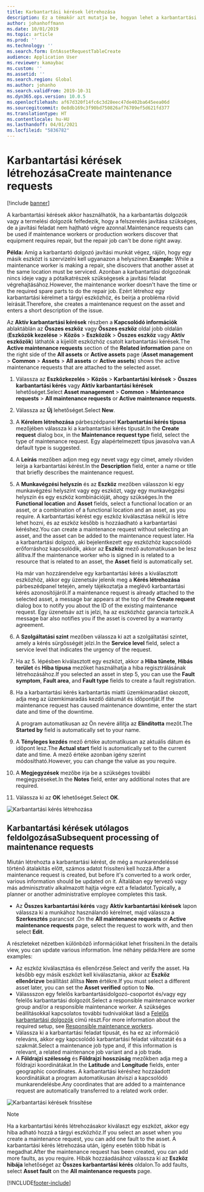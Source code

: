 ```yaml
---
title: Karbantartási kérések létrehozása
description: Ez a témakör azt mutatja be, hogyan lehet a karbantartási kérést létrehozni az Eszközkezelés modulban.
author: johanhoffmann
ms.date: 10/01/2019
ms.topic: article
ms.prod: ''
ms.technology: ''
ms.search.form: EntAssetRequestTableCreate
audience: Application User
ms.reviewer: kamaybac
ms.custom: ''
ms.assetid: ''
ms.search.region: Global
ms.author: johanho
ms.search.validFrom: 2019-10-31
ms.dyn365.ops.version: 10.0.5
ms.openlocfilehash: af67d320f14fc6c3d28eec47de402ba645eea06d
ms.sourcegitcommit: 0e8db169c3f90bd750826af76709ef5d621fd377
ms.translationtype: HT
ms.contentlocale: hu-HU
ms.lasthandoff: 04/01/2021
ms.locfileid: "5836782"
---
```

# <a name="create-maintenance-requests"></a><span data-ttu-id="d3fde-103">Karbantartási kérések létrehozása</span><span class="sxs-lookup"><span data-stu-id="d3fde-103">Create maintenance requests</span></span>

[!include [banner](../../includes/banner.md)]

 

<span data-ttu-id="d3fde-104">A karbantartási kérések akkor használhatók, ha a karbantartás dolgozók vagy a termelési dolgozók felfedezik, hogy a felszerelés javítása szükséges, de a javítási feladat nem hajtható végre azonnal.</span><span class="sxs-lookup"><span data-stu-id="d3fde-104">Maintenance requests can be used if maintenance workers or production workers discover that equipment requires repair, but the repair job can't be done right away.</span></span>

<span data-ttu-id="d3fde-105">**Példa:** Amíg a karbantartó dolgozó javítási munkát végez, rájön, hogy egy másik eszközt is szervizelni kell ugyanazon a helyszínen.</span><span class="sxs-lookup"><span data-stu-id="d3fde-105">**Example:** While a maintenance worker is making a repair, she discovers that another asset at the same location must be serviced.</span></span> <span data-ttu-id="d3fde-106">Azonban a karbantartási dolgozónak nincs ideje vagy a pótalkatrészek szükségesek a javítási feladat végrehajtásához.</span><span class="sxs-lookup"><span data-stu-id="d3fde-106">However, the maintenance worker doesn't have the time or the required spare parts to do the repair job.</span></span> <span data-ttu-id="d3fde-107">Ezért létrehoz egy karbantartási kérelmet a tárgyi eszközhöz, és beírja a probléma rövid leírását.</span><span class="sxs-lookup"><span data-stu-id="d3fde-107">Therefore, she creates a maintenance request on the asset and enters a short description of the issue.</span></span>

<span data-ttu-id="d3fde-108">Az **Aktív karbantartási kérések** részben a **Kapcsolódó információk** ablaktáblán az **Összes eszköz** vagy **Összes eszköz** oldal jobb oldalán (**Eszközök kezelése** \> **Közös** \> **Eszközök** \> **Összes eszköz** vagy **Aktív eszközök**) láthatók a kijelölt eszközhöz csatolt karbantartási kérések.</span><span class="sxs-lookup"><span data-stu-id="d3fde-108">The **Active maintenance requests** section of the **Related information** pane on the right side of the **All assets** or **Active assets** page (**Asset management** \> **Common** \> **Assets** \> **All assets** or **Active assets**) shows the active maintenance requests that are attached to the selected asset.</span></span>

1. <span data-ttu-id="d3fde-109">Válassza az **Eszközkezelés** \> **Közös** \> **Karbantartási kérések** \> **Összes karbantartási kérés** vagy **Aktív karbantartási kérések** lehetőséget.</span><span class="sxs-lookup"><span data-stu-id="d3fde-109">Select **Asset management** \> **Common** \> **Maintenance requests** \> **All maintenance requests** or **Active maintenance requests**.</span></span>
2. <span data-ttu-id="d3fde-110">Válassza az **Új** lehetőséget.</span><span class="sxs-lookup"><span data-stu-id="d3fde-110">Select **New**.</span></span>
3. <span data-ttu-id="d3fde-111">A **Kérelem létrehozása** párbeszédpanel **Karbantartási kérés típusa** mezőjében válassza ki a karbantartási kérés típusát.</span><span class="sxs-lookup"><span data-stu-id="d3fde-111">In the **Create request** dialog box, in the **Maintenance request type** field, select the type of maintenance request.</span></span> <span data-ttu-id="d3fde-112">Egy alapértelmezett típus javasolva van.</span><span class="sxs-lookup"><span data-stu-id="d3fde-112">A default type is suggested.</span></span>
4. <span data-ttu-id="d3fde-113">A **Leírás** mezőben adjon meg egy nevet vagy egy címet, amely röviden leírja a karbantartási kérést.</span><span class="sxs-lookup"><span data-stu-id="d3fde-113">In the **Description** field, enter a name or title that briefly describes the maintenance request.</span></span>
5. <span data-ttu-id="d3fde-114">A **Munkavégzési helyszín** és az **Eszköz** mezőben válasszon ki egy munkavégzési helyszínt vagy egy eszközt, vagy egy munkavégzési helyszín és egy eszköz kombinációját, ahogy szükséges.</span><span class="sxs-lookup"><span data-stu-id="d3fde-114">In the **Functional location** and **Asset** fields, select a functional location or an asset, or a combination of a functional location and an asset, as you require.</span></span> <span data-ttu-id="d3fde-115">A karbantartási kérést egy eszköz kiválasztása nélkül is létre lehet hozni, és az eszköz később is hozzáadható a karbantartási kéréshez.</span><span class="sxs-lookup"><span data-stu-id="d3fde-115">You can create a maintenance request without selecting an asset, and the asset can be added to the maintenance request later.</span></span> <span data-ttu-id="d3fde-116">Ha a karbantartási dolgozó, aki bejelentkezett egy eszközhöz kapcsolódó erőforráshoz kapcsolódik, akkor az **Eszköz** mező automatikusan be lesz állítva.</span><span class="sxs-lookup"><span data-stu-id="d3fde-116">If the maintenance worker who is signed in is related to a resource that is related to an asset, the **Asset** field is automatically set.</span></span>

    <span data-ttu-id="d3fde-117">Ha már van hozzárendelve egy karbantartási kérés a kiválasztott eszközhöz, akkor egy üzenetsáv jelenik meg a **Kérés létrehozása** párbeszédpanel tetején, amely tájékoztatja a meglévő karbantartási kérés azonosítójáról.</span><span class="sxs-lookup"><span data-stu-id="d3fde-117">If a maintenance request is already attached to the selected asset, a message bar appears at the top of the **Create request** dialog box to notify you about the ID of the existing maintenance request.</span></span> <span data-ttu-id="d3fde-118">Egy üzenetsáv azt is jelzi, ha az eszközhöz garancia tartozik.</span><span class="sxs-lookup"><span data-stu-id="d3fde-118">A message bar also notifies you if the asset is covered by a warranty agreement.</span></span>

6. <span data-ttu-id="d3fde-119">A **Szolgáltatási szint** mezőben válassza ki azt a szolgáltatási szintet, amely a kérés sürgősségét jelzi.</span><span class="sxs-lookup"><span data-stu-id="d3fde-119">In the **Service level** field, select a service level that indicates the urgency of the request.</span></span>
7. <span data-ttu-id="d3fde-120">Ha az 5. lépésben kiválasztott egy eszközt, akkor a **Hiba tünete**, **Hibás terület** és **Hiba típusa** mezőket használhatja a hiba regisztrálásának létrehozásához.</span><span class="sxs-lookup"><span data-stu-id="d3fde-120">If you selected an asset in step 5, you can use the **Fault symptom**, **Fault area**, and **Fault type** fields to create a fault registration.</span></span>
8. <span data-ttu-id="d3fde-121">Ha a karbantartási kérés karbantartás miatti üzemkimaradást okozott, adja meg az üzemkimaradás kezdő dátumát és időpontját.</span><span class="sxs-lookup"><span data-stu-id="d3fde-121">If the maintenance request has caused maintenance downtime, enter the start date and time of the downtime.</span></span>

    <span data-ttu-id="d3fde-122">A program automatikusan az Ön nevére állítja az **Elindította** mezőt.</span><span class="sxs-lookup"><span data-stu-id="d3fde-122">The **Started by** field is automatically set to your name.</span></span>

10. <span data-ttu-id="d3fde-123">A **Tényleges kezdés** mező értéke automatikusan az aktuális dátum és időpont lesz.</span><span class="sxs-lookup"><span data-stu-id="d3fde-123">The **Actual start** field is automatically set to the current date and time.</span></span> <span data-ttu-id="d3fde-124">A mező értéke azonban igény szerint módosítható.</span><span class="sxs-lookup"><span data-stu-id="d3fde-124">However, you can change the value as you require.</span></span>
11. <span data-ttu-id="d3fde-125">A **Megjegyzések** mezőbe írja be a szükséges további megjegyzéseket.</span><span class="sxs-lookup"><span data-stu-id="d3fde-125">In the **Notes** field, enter any additional notes that are required.</span></span>
12. <span data-ttu-id="d3fde-126">Válassza ki az **OK** lehetőséget.</span><span class="sxs-lookup"><span data-stu-id="d3fde-126">Select **OK**.</span></span>

![Karbantartási kérés létrehozása](media/03-manage-maintenance-requests.png)

## <a name="subsequent-processing-of-maintenance-requests"></a><span data-ttu-id="d3fde-128">Karbantartási kérések utólagos feldolgozása</span><span class="sxs-lookup"><span data-stu-id="d3fde-128">Subsequent processing of maintenance requests</span></span>

<span data-ttu-id="d3fde-129">Miután létrehozta a karbantartási kérést, de még a munkarendeléssé történő átalakítás előtt, számos adatot frissíteni kell hozzá.</span><span class="sxs-lookup"><span data-stu-id="d3fde-129">After a maintenance request is created, but before it's converted to a work order, various information should be updated on it.</span></span> <span data-ttu-id="d3fde-130">Általában egy tervező vagy más adminisztratív alkalmazott hajtja végre ezt a feladatot.</span><span class="sxs-lookup"><span data-stu-id="d3fde-130">Typically, a planner or another administrative employee completes this task.</span></span>

- <span data-ttu-id="d3fde-131">Az **Összes karbantartási kérés** vagy **Aktív karbantartási kérések** lapon válassza ki a munkához használandó kérelmet, majd válassza a **Szerkesztés** parancsot .</span><span class="sxs-lookup"><span data-stu-id="d3fde-131">On the **All maintenance requests** or **Active maintenance requests** page, select the request to work with, and then select **Edit**.</span></span>

<span data-ttu-id="d3fde-132">A részleteket nézetben különböző információkat lehet frissíteni.</span><span class="sxs-lookup"><span data-stu-id="d3fde-132">In the details view, you can update various information.</span></span> <span data-ttu-id="d3fde-133">Íme néhány példa:</span><span class="sxs-lookup"><span data-stu-id="d3fde-133">Here are some examples:</span></span>

- <span data-ttu-id="d3fde-134">Az eszköz kiválasztása és ellenőrzése.</span><span class="sxs-lookup"><span data-stu-id="d3fde-134">Select and verify the asset.</span></span> <span data-ttu-id="d3fde-135">Ha később egy másik eszközt kell kiválasztania, akkor az **Eszköz ellenőrizve** beállítást állítsa **Nem** értékre.</span><span class="sxs-lookup"><span data-stu-id="d3fde-135">If you must select a different asset later, you can set the **Asset verified** option to **No**.</span></span>
- <span data-ttu-id="d3fde-136">Válassszon egy felelős karbantartásidolgozó-csoportot és/vagy egy felelős karbantartási dolgozót.</span><span class="sxs-lookup"><span data-stu-id="d3fde-136">Select a responsible maintenance worker group and/or a responsible maintenance worker.</span></span> <span data-ttu-id="d3fde-137">A szükséges beállításokkal kapcsolatos további tudnivalókat lásd a [Felelős karbantartási dolgozók](../setup-for-maintenance-requests/responsible-workers.md) című részt.</span><span class="sxs-lookup"><span data-stu-id="d3fde-137">For more information about the required setup, see [Responsible maintenance workers](../setup-for-maintenance-requests/responsible-workers.md).</span></span>
- <span data-ttu-id="d3fde-138">Válassza ki a karbantartási feladat típusát, és ha ez az információ releváns, akkor egy kapcsolódó karbantartási feladat változatát és a szakmát.</span><span class="sxs-lookup"><span data-stu-id="d3fde-138">Select a maintenance job type and, if this information is relevant, a related maintenance job variant and a job trade.</span></span>
- <span data-ttu-id="d3fde-139">A **Földrajzi szélesség** és **Földrajzi hosszúság** mezőkben adja meg a földrajzi koordinátákat.</span><span class="sxs-lookup"><span data-stu-id="d3fde-139">In the **Latitude** and **Longitude** fields, enter geographic coordinates.</span></span> <span data-ttu-id="d3fde-140">A karbantartási kéréshez hozzáadott koordinátákat a program automatikusan átviszi a kapcsolódó munkarendelésbe.</span><span class="sxs-lookup"><span data-stu-id="d3fde-140">Any coordinates that are added to a maintenance request are automatically transferred to a related work order.</span></span> 

![Karbantartási kérések frissítése](media/04-manage-maintenance-requests.png)

> [!NOTE]
> <span data-ttu-id="d3fde-142">Ha a karbantartási kérés létrehozásakor kiválaszt egy eszközt, akkor egy hiba adható hozzá a tárgyi eszközhöz.</span><span class="sxs-lookup"><span data-stu-id="d3fde-142">If you select an asset when you create a maintenance request, you can add one fault to the asset.</span></span> <span data-ttu-id="d3fde-143">A karbantartási kérés létrehozása után, igény esetén több hibát is megadhat.</span><span class="sxs-lookup"><span data-stu-id="d3fde-143">After the maintenance request has been created, you can add more faults, as you require.</span></span> <span data-ttu-id="d3fde-144">Hibák hozzáadásához válassza ki az **Eszköz hibája** lehetőséget az **Összes karbantartási kérés** oldalon.</span><span class="sxs-lookup"><span data-stu-id="d3fde-144">To add faults, select **Asset fault** on the **All maintenance requests** page.</span></span>


[!INCLUDE[footer-include](../../../includes/footer-banner.md)]